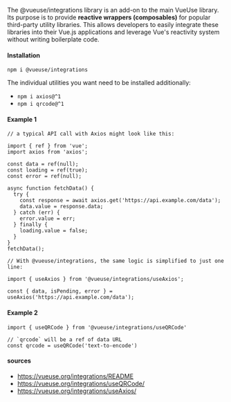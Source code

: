 The @vueuse/integrations library is an add-on to the main VueUse library. Its purpose is to provide **reactive wrappers (composables)** for popular third-party utility libraries. This allows developers to easily integrate these libraries into their Vue.js applications and leverage Vue's reactivity system without writing boilerplate code.

#### Installation
`npm i @vueuse/integrations`

The individual utilities you want need to be installed additionally:<br>
- `npm i axios@^1`
- `npm i qrcode@^1`

#### Example 1
```
// a typical API call with Axios might look like this:

import { ref } from 'vue';
import axios from 'axios';

const data = ref(null);
const loading = ref(true);
const error = ref(null);

async function fetchData() {
  try {
    const response = await axios.get('https://api.example.com/data');
    data.value = response.data;
  } catch (err) {
    error.value = err;
  } finally {
    loading.value = false;
  }
}
fetchData();
```

```
// With @vueuse/integrations, the same logic is simplified to just one line:

import { useAxios } from '@vueuse/integrations/useAxios';

const { data, isPending, error } = useAxios('https://api.example.com/data');
```

#### Example 2
```
import { useQRCode } from '@vueuse/integrations/useQRCode'

// `qrcode` will be a ref of data URL
const qrcode = useQRCode('text-to-encode')
```

#### sources
- https://vueuse.org/integrations/README
- https://vueuse.org/integrations/useQRCode/
- https://vueuse.org/integrations/useAxios/
